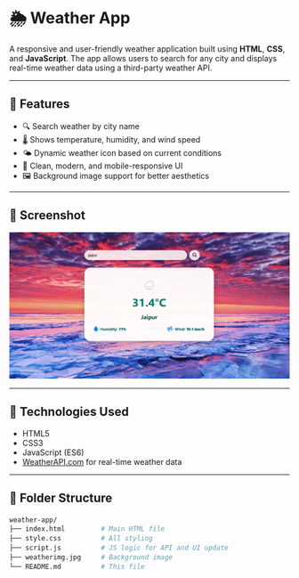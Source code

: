 # 🌦️ Weather App

A responsive and user-friendly weather application built using **HTML**, **CSS**, and **JavaScript**. The app allows users to search for any city and displays real-time weather data using a third-party weather API.

---

## 🚀 Features

- 🔍 Search weather by city name
- 🌡️ Shows temperature, humidity, and wind speed
- 🌤️ Dynamic weather icon based on current conditions
- 🎯 Clean, modern, and mobile-responsive UI
- 🖼️ Background image support for better aesthetics

---

## 📸 Screenshot


![Weather App](./weather_screenshot.png)

---

## 🔧 Technologies Used

- HTML5
- CSS3
- JavaScript (ES6)
- [WeatherAPI.com](https://www.weatherapi.com/) for real-time weather data

---

## 📁 Folder Structure

```bash
weather-app/
├── index.html         # Main HTML file
├── style.css          # All styling
├── script.js          # JS logic for API and UI update
├── weatherimg.jpg     # Background image
└── README.md          # This file
